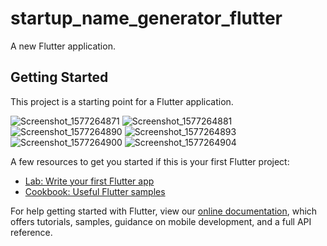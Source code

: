 # startup_name_generator_flutter

A new Flutter application.

## Getting Started

This project is a starting point for a Flutter application.

![Screenshot_1577264871](https://user-images.githubusercontent.com/59046993/71444063-ec08be00-2734-11ea-86e7-e82daaf53708.png)
![Screenshot_1577264881](https://user-images.githubusercontent.com/59046993/71444069-f460f900-2734-11ea-9cdc-40757dd35b0b.png)
![Screenshot_1577264890](https://user-images.githubusercontent.com/59046993/71444071-f460f900-2734-11ea-8ae3-df33e6124f03.png)
![Screenshot_1577264893](https://user-images.githubusercontent.com/59046993/71444072-f460f900-2734-11ea-932c-5f036f6bc4ca.png)
![Screenshot_1577264900](https://user-images.githubusercontent.com/59046993/71444073-f4f98f80-2734-11ea-9a57-24bd1b89352c.png)
![Screenshot_1577264904](https://user-images.githubusercontent.com/59046993/71444074-f4f98f80-2734-11ea-9861-b4b989ec3ac9.png)


A few resources to get you started if this is your first Flutter project:

- [Lab: Write your first Flutter app](https://flutter.dev/docs/get-started/codelab)
- [Cookbook: Useful Flutter samples](https://flutter.dev/docs/cookbook)

For help getting started with Flutter, view our
[online documentation](https://flutter.dev/docs), which offers tutorials,
samples, guidance on mobile development, and a full API reference.
